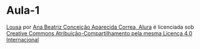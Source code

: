 # Aula-1
<p xmlns:cc="http://creativecommons.org/ns#" xmlns:dct="http://purl.org/dc/terms/"><a property="dct:title" rel="cc:attributionURL" href="https://github.com/Aninhabia0504/Aula-1">Lousa</a> por <a rel="cc:attributionURL dct:creator" property="cc:attributionName" href="https://github.com/Aninhabia0504, https://cursos.alura.com.br/, https://editor.p5js.org/">Ana Beatriz Conceição Aparecida Correa, Alura</a> é licenciada sob <a href="https://creativecommons.org/licenses/by-sa/4.0/?ref=chooser-v1" target="_blank" rel="license noopener noreferrer" style="display:inline-block;">Creative Commons Atribuição-Compartilhamento pela mesma Licença 4.0 Internacional<img style="altura:22px!importante;margem-esquerda:3px;alinhamento-vertical:texto-bottom;" src="https://mirrors.creativecommons.org/presskit/icons/cc.svg?ref=chooser-v1" alt=""><img style="altura:22px!importante;margem-esquerda:3px;alinhamento-vertical:texto-bottom;" src="https://mirrors.creativecommons.org/presskit/icons/by.svg?ref=chooser-v1" alt=""><img style="altura:22px!importante;margem-esquerda:3px;alinhamento-vertical:texto-bottom;" src="https://mirrors.creativecommons.org/presskit/icons/sa.svg?ref=chooser-v1" alt=""></a></p>
